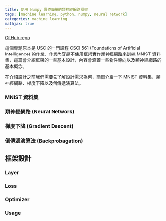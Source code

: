 ```yaml
---
title: 使用 Numpy 實作簡單的類神經網路框架
tags: [machine learning, python, numpy, neural network]
categories: machine learning
mathjax: true
---
```


[GitHub repo](https://github.com/d4n1elchen/machine-learning-study/tree/master/vanilla/simple-nn-framework)

這個專題原本是 USC 的一門課程 CSCI 561 (Foundations of Artificial Intelligence) 的作業，作業內容是不使用框架實作類神經網路來訓練 MNIST 資料集，這篇會介紹框架的一些基本設計，內容會涵蓋一些物件導向以及類神經網路的基本概念。

在介紹設計之前我們需要先了解設計需求為何，簡單介紹一下 MNIST 資料集、類神經網路、梯度下降以及倒傳遞演算法。

### MNIST 資料集

### 類神經網路 (Neural Network)

### 梯度下降 (Gradient Descent)

### 倒傳遞演算法 (Backprobagation)

## 框架設計

### Layer

### Loss

### Optimizer

### Usage

